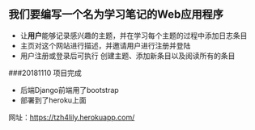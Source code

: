 ## 我们要编写一个名为学习笔记的Web应用程序
+ 让**用户**能够记录感兴趣的主题，并在学习每个主题的过程中添加日志条目
+ 主页对这个网站进行描述，并邀请用户进行注册并登陆
+ 用户注册或登录后可执行 创建主题、添加新条目以及阅读所有的条目

###20181110 项目完成

* 后端Django前端用了bootstrap
* 部署到了heroku上面

网址：https://tzh4lily.herokuapp.com/